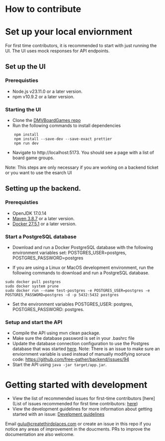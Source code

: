 # How to contribute

# Set up your local enviornment

For first time contributors, it is recommended to start with just running the UI. The UI uses mock responses for API endpoints.

## Set up the UI

### Prerequisties

- Node.js v23.11.0 or a later version.
- npm v10.9.2 or a later version.

### Starting the UI
- Clone the [DMVBoardGames repo](git@github.com:free-gather/DMVBoardGames.git)
- Run the following commands to install dependencies

```
    npm install
    npm install --save-dev --save-exact prettier
    npm run dev
```

- Navigate to http://localhost:5173. You should see a page with a list of board game groups.

Note: This steps are only necessary if you are working on a backend ticket or you want to use the esarch UI
## Setting up the backend.


### Prerequisties

- OpenJDK 17.0.14
- [Maven 3.8.7](https://maven.apache.org/install.html) or a later version.
- [Docker 27.5.1](https://docs.docker.com/engine/install/) or a later version.


### Start a PostgreSQL database

- Download and run a Docker PostgreSQL database with the following environment variables set: POSTGRES_USER=postgres,
POSTGRES_PASSWORD=postgres

- If you are using a Linux or MacOS development environment, run the following commands to download and run a PostgreSQL database.
  
```
sudo docker pull postgres
sudo docker system prune
sudo docker run --name test-postgres -e POSTGRES_USER=postgres -e POSTGRES_PASSWORD=postgres -d -p 5432:5432 postgres
```

- Set the environment variables POSTGRES_USER: postgres, POSTGRES_PASSWORD: postgres. 

### Setup and start the API

- Compile the API using mvn clean package.
- Make sure the database password is set in your .bashrc file
- Update the database connection configuration to use the Postgres database that was started [here](https://github.com/free-gather/backend/blob/main/src/main/java/database/utils/ConnectionProvider.java). Note: There is an issue to make sure an enviornment variable is used instead of manually modifying soruce code: https://github.com/free-gather/backend/issues/94
- Start the API using `java -jar target/app.jar`.
  

# Getting started with development

- View the list of recommended issues for first-time contributors [here](List of issues recommended for first time contributors: [here](https://github.com/Create-Third-Places/DMVBoardGames/issues?q=is%3Aissue%20state%3Aopen%20label%3A%22good%20first%20issue%22))
- View the development guidelines for more information about getting started with an issue: [Develpment guidelines](https://github.com/free-gather/development/blob/main/development_guidelines.md)



Email gulu@createthirdplaces.com or create an issue in this repo if you notice any areas of improvement in the doucments. PRs to improve the documentation are also welcome.





